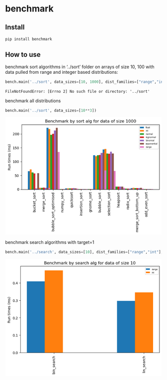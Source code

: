 benchmark
================

<!-- WARNING: THIS FILE WAS AUTOGENERATED! DO NOT EDIT! -->

## Install

``` sh
pip install benchmark
```

## How to use

benchmark sort algorithms in ‘../sort’ folder on arrays of size 10, 100
with data pulled from range and integer based distributions:

``` python
bench.main('../sort', data_sizes=[10, 1000], dist_families=["range","int"])
```

    FileNotFoundError: [Errno 2] No such file or directory: '../sort'

benchmark all distributions

``` python
bench.main('../sort', data_sizes=[10**3])
```

![](index_files/figure-commonmark/cell-4-output-1.png)

benchmark search algorithms with target=1

``` python
bench.main('../search', data_sizes=[10], dist_families=["range","int"], target=1)
```

![](index_files/figure-commonmark/cell-5-output-1.png)
